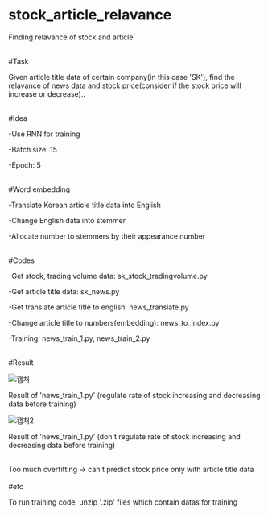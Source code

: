 # stock_article_relavance
Finding relavance of stock and article

<br>
#Task

Given article title data of certain company(in this case 'SK'), find the relavance of news data and stock price(consider if the stock price will increase or decrease)..

<br>
#Idea

-Use RNN for training

-Batch size: 15

-Epoch: 5

<br>
#Word embedding

-Translate Korean article title data into English

-Change English data into stemmer

-Allocate number to stemmers by their appearance number

<br>
#Codes

-Get stock, trading volume data: sk_stock_tradingvolume.py

-Get article title data: sk_news.py

-Get translate article title to english: news_translate.py

-Change article title to numbers(embedding): news_to_index.py

-Training: news_train_1.py, news_train_2.py

<br>
#Result

![캡처](https://github.com/baesh/stock_article_relavance/assets/18441461/0d79c51b-718f-46cb-84ee-03c3764a066d)

Result of 'news_train_1.py' (regulate rate of stock increasing and decreasing data before training)

![캡처2](https://github.com/baesh/stock_article_relavance/assets/18441461/36a38fd6-616a-427a-a00e-41df67defd3b)

Result of 'news_train_1.py' (don't regulate rate of stock increasing and decreasing data before training)

<br>
Too much overfitting -> can't predict stock price only with article title data

<br>
<br>
#etc

To run training code, unzip '.zip' files which contain datas for training

